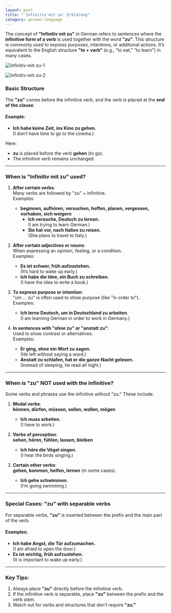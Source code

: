 ```yaml
---
layout: post
title: "'Infinitiv mit zu' Erklärung"
category: german-language
---
```


The concept of **"Infinitiv mit zu"** in German refers to sentences where the **infinitive form of a verb** is used together with the word **"zu"**. This structure is commonly used to express purposes, intentions, or additional actions. It’s equivalent to the English structure **"to + verb"** (e.g., "to eat," "to learn") in many cases.

![Infinitiv-mit-zu-1](../../assets/images/infinitiv-mit-zu-1.png)

![Infinitiv-mit-zu-2](../../assets/images/infinitiv-mit-zu-2.png)

### Basic Structure
The **"zu"** comes before the infinitive verb, and the verb is placed at the **end of the clause**.

#### Example:
- **Ich habe keine Zeit, ins Kino zu gehen.**  
  (I don’t have time to go to the cinema.)

Here:
- **zu** is placed before the verb **gehen** (to go).
- The infinitive verb remains unchanged.

---

### When is "Infinitiv mit zu" used?

1. **After certain verbs**:  
   Many verbs are followed by "zu" + infinitive.  
   Examples:
   - **beginnen, aufhören, versuchen, hoffen, planen, vergessen, vorhaben, sich weigern**
     - **Ich versuche, Deutsch zu lernen.**  
       (I am trying to learn German.)
     - **Sie hat vor, nach Italien zu reisen.**  
       (She plans to travel to Italy.)

2. **After certain adjectives or nouns**:  
   When expressing an opinion, feeling, or a condition.  
   Examples:
   - **Es ist schwer, früh aufzustehen.**  
     (It’s hard to wake up early.)
   - **Ich habe die Idee, ein Buch zu schreiben.**  
     (I have the idea to write a book.)

3. **To express purpose or intention**:  
   "um ... zu" is often used to show purpose (like "in order to").  
   Examples:
   - **Ich lerne Deutsch, um in Deutschland zu arbeiten.**  
     (I am learning German in order to work in Germany.)

4. **In sentences with "ohne zu" or "anstatt zu"**:  
   Used to show contrast or alternatives.  
   Examples:
   - **Er ging, ohne ein Wort zu sagen.**  
     (He left without saying a word.)
   - **Anstatt zu schlafen, hat er die ganze Nacht gelesen.**  
     (Instead of sleeping, he read all night.)

---

### When is "zu" NOT used with the infinitive?

Some verbs and phrases use the infinitive without "zu." These include:
1. **Modal verbs**:  
   **können, dürfen, müssen, sollen, wollen, mögen**  
   - **Ich muss arbeiten.**  
     (I have to work.)

2. **Verbs of perception**:  
   **sehen, hören, fühlen, lassen, bleiben**  
   - **Ich höre die Vögel singen.**  
     (I hear the birds singing.)

3. **Certain other verbs**:  
   **gehen, kommen, helfen, lernen** (in some cases).  
   - **Ich gehe schwimmen.**  
     (I’m going swimming.)

---

### Special Cases: "zu" with separable verbs
For separable verbs, **"zu"** is inserted between the prefix and the main part of the verb.

#### Examples:
- **Ich habe Angst, die Tür aufzumachen.**  
  (I am afraid to open the door.)
- **Es ist wichtig, früh aufzustehen.**  
  (It is important to wake up early.)

---

### Key Tips:
1. Always place **"zu"** directly before the infinitive verb.
2. If the infinitive verb is separable, place **"zu"** between the prefix and the verb stem.
3. Watch out for verbs and structures that don’t require **"zu."**